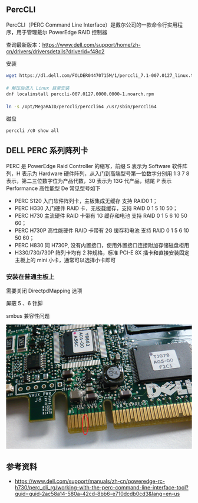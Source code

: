 ## PercCLI

PercCLI（PERC Command Line Interface）是戴尔公司的一款命令行实用程序，用于管理戴尔 PowerEdge RAID 控制器

查询最新版本：<https://www.dell.com/support/home/zh-cn/drivers/driversdetails?driverid=f48c2>

安装

```bash
wget https://dl.dell.com/FOLDER04470715M/1/perccli_7.1-007.0127_linux.tar.gz

# 解压后进入 Linux 目录安装
dnf localinstall perccli-007.0127.0000.0000-1.noarch.rpm

ln -s /opt/MegaRAID/perccli/perccli64 /usr/sbin/perccli64
```

磁盘

```bash
perccli /c0 show all
```

## DELL PERC 系列阵列卡

PERC 是 PowerEdge Raid Controller 的缩写，前缀 S 表示为 Software 软件阵列，H 表示为 Hardware 硬件阵列，从入门到高端型号第一位数字分别用 1 3 7 8 表示，第二三位数字位为产品代数，30 表示为 13G 代产品，结尾 P 表示 Performance 高性能型
De
常见型号如下

- PERC S120 入门软件阵列卡，主板集成无缓存 支持 RAID0 1；
- PERC H330 入门硬件 RAID 卡，无板载缓存，支持 RAID 0 1 5 10 50；
- PERC H730 主流硬件 RAID 卡带有 1G 缓存和电池 支持 RAID 0 1 5 6 10 50 60；
- PERC H730P 高性能硬件 RAID 卡带有 2G 缓存和电池 支持 RAID 0 1 5 6 10 50 60；
- PERC H830 同 H730P, 没有内置接口，使用外置接口连接附加存储磁盘柜用
- H330/730/730P 阵列卡均有 2 种规格，标准 PCI-E 8X 插卡和直接安装固定主板上的 mini 小卡，通常可以选择小卡即可

### 安装在普通主板上

需要关闭 DirectpdMapping 选项

屏蔽 5 、6 针脚

smbus 兼容性问题

![image-20250624085632607](./.assets/Dell阵列卡/image-20250624085632607.png)

## 参考资料

- <https://www.dell.com/support/manuals/zh-cn/poweredge-rc-h730/perc_cli_rg/working-with-the-perc-command-line-interface-tool?guid=guid-2ac58a14-580a-42cd-8bb6-e710dcdb0cd3&lang=en-us>
